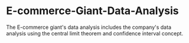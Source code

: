 # E-commerce-Giant-Data-Analysis
The E-commerce giant's data analysis includes the company's data analysis using the central limit theorem and confidence interval concept.
